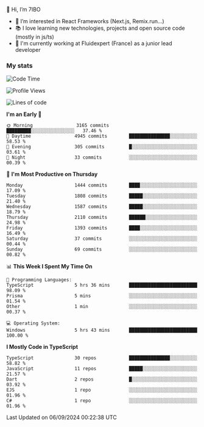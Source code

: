 👋 Hi, I’m 7IBO

- 👀 I’m interested in React Frameworks (Next.js, Remix.run...)
- 📚 I love learning new technologies, projects and open source code (mostly in js/ts)
- 💼 I'm currently working at Fluidexpert (France) as a junior lead developer

### My stats
<!--START_SECTION:waka-->
![Code Time](http://img.shields.io/badge/Code%20Time-748%20hrs%204%20mins-blue)

![Profile Views](http://img.shields.io/badge/Profile%20Views-0-blue)

![Lines of code](https://img.shields.io/badge/From%20Hello%20World%20I%27ve%20Written-8.5%20million%20lines%20of%20code-blue)

**I'm an Early 🐤** 

```text
🌞 Morning                3165 commits        █████████░░░░░░░░░░░░░░░░   37.46 % 
🌆 Daytime                4945 commits        ███████████████░░░░░░░░░░   58.53 % 
🌃 Evening                305 commits         █░░░░░░░░░░░░░░░░░░░░░░░░   03.61 % 
🌙 Night                  33 commits          ░░░░░░░░░░░░░░░░░░░░░░░░░   00.39 % 
```
📅 **I'm Most Productive on Thursday** 

```text
Monday                   1444 commits        ████░░░░░░░░░░░░░░░░░░░░░   17.09 % 
Tuesday                  1808 commits        █████░░░░░░░░░░░░░░░░░░░░   21.40 % 
Wednesday                1587 commits        █████░░░░░░░░░░░░░░░░░░░░   18.79 % 
Thursday                 2110 commits        ██████░░░░░░░░░░░░░░░░░░░   24.98 % 
Friday                   1393 commits        ████░░░░░░░░░░░░░░░░░░░░░   16.49 % 
Saturday                 37 commits          ░░░░░░░░░░░░░░░░░░░░░░░░░   00.44 % 
Sunday                   69 commits          ░░░░░░░░░░░░░░░░░░░░░░░░░   00.82 % 
```


📊 **This Week I Spent My Time On** 

```text
💬 Programming Languages: 
TypeScript               5 hrs 36 mins       █████████████████████████   98.09 % 
Prisma                   5 mins              ░░░░░░░░░░░░░░░░░░░░░░░░░   01.54 % 
Other                    1 min               ░░░░░░░░░░░░░░░░░░░░░░░░░   00.37 % 

💻 Operating System: 
Windows                  5 hrs 43 mins       █████████████████████████   100.00 % 
```

**I Mostly Code in TypeScript** 

```text
TypeScript               30 repos            ███████████████░░░░░░░░░░   58.82 % 
JavaScript               11 repos            █████░░░░░░░░░░░░░░░░░░░░   21.57 % 
Dart                     2 repos             █░░░░░░░░░░░░░░░░░░░░░░░░   03.92 % 
EJS                      1 repo              ░░░░░░░░░░░░░░░░░░░░░░░░░   01.96 % 
C#                       1 repo              ░░░░░░░░░░░░░░░░░░░░░░░░░   01.96 % 
```




 Last Updated on 06/09/2024 00:22:38 UTC
<!--END_SECTION:waka-->
